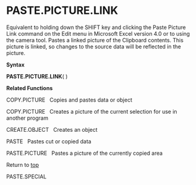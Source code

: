 PASTE.PICTURE.LINK
==================

Equivalent to holding down the SHIFT key and clicking the Paste Picture
Link command on the Edit menu in Microsoft Excel version 4.0 or to using
the camera tool. Pastes a linked picture of the Clipboard contents. This
picture is linked, so changes to the source data will be reflected in
the picture.

**Syntax**

**PASTE.PICTURE.LINK**( )

**Related Functions**

COPY.PICTURE   Copies and pastes data or object

COPY.PICTURE   Creates a picture of the current selection for use in
another program

CREATE.OBJECT   Creates an object

PASTE   Pastes cut or copied data

PASTE.PICTURE   Pastes a picture of the currently copied area

Return to [top](#H)

PASTE.SPECIAL

